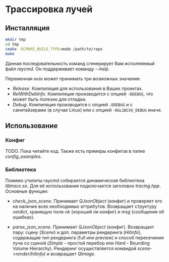 # Трассировка лучей

## Инсталляция

```bash
mkdir tmp
cd tmp
cmake -DCMAKE_BUILD_TYPE=mode /path/to/repo
make
```

Данная последовательность команд сгенерирует Вам исполняемый файл *raycmd*. Он поддерживает команду *--help*.

Переменная `mode` может принимать три возможных значения:
- *Release*. Компиляция для использования в Ваших проектах.
- *RelWithDebInfo*. Компиляция производится с опцией `-DDEBUG`, что может быть полезно для отладки.
- *Debug*. Компиляция производится с опцией `-DDEBUG` и с санитайзерами (в случае Linux) или с опцией `-DGLIBCXX_DEBUG` иначе.

## Использование

### Конфиг

TODO. Пока читайте код. Также есть примеры конфигов в папке *config_examples*.

### Библиотека

Помимо утилиты raycmd собирается динамическая библиотека *libtrace.so*. Для её использования подключается заголовок *tracing.hpp*. Основные функции:

- *check_json_scene*. Принимает *QJsonObject* (конфиг) и проверяет его на наличие всех необходимых аттрибутов. Возвращает структуру *verdict*, хранящую поле *ok* (хороший ли конфиг) и *msg* (сообщения об ошибках).

- *parse_json_scene*. Принимает *QJsonObject* (конфиг). Возвращает пару: сцену (*Scene*) и доп. параметры рендеринга (*Hitinfo*), содержащие тип рендеринга (full или preview) и способ пересечения луча со сценой (*Simple* - простой перебор или *Hard* - Bounding Volume Hierarchy). Рендеринг осуществляется командой *scene->render(hitinfo)* и возвращает *QImage*.

